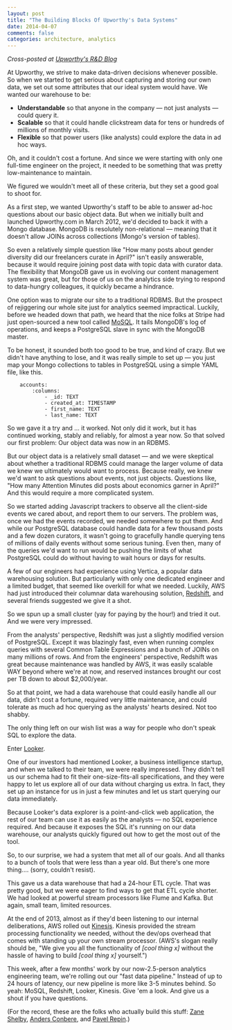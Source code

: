 ```yaml
---
layout: post
title: "The Building Blocks Of Upworthy's Data Systems"
date: 2014-04-07
comments: false
categories: architecture, analytics
---
```


_Cross-posted at [Upworthy's R&D Blog](http://upworthy.github.io/2014/04/data-architecture/)_

At Upworthy, we strive to make data-driven decisions whenever possible. So when we started to get serious about capturing and storing our own data, we set out some attributes that our ideal system would have. We wanted our warehouse to be:

- **Understandable** so that anyone in the company — not just analysts — could query it.
- **Scalable** so that it could handle clickstream data for tens or hundreds of millions of monthly visits.
- **Flexible** so that power users (like analysts) could explore the data in ad hoc ways.

Oh, and it couldn't cost a fortune. And since we were starting with only one full-time engineer on the project, it needed to be something that was pretty low-maintenance to maintain.

We figured we wouldn't meet all of these criteria, but they set a good goal to shoot for.

As a first step, we wanted Upworthy's staff to be able to answer ad-hoc questions about our basic object data. But when we initially built and launched Upworthy.com in March 2012, we'd decided to back it with a Mongo database. MongoDB is resolutely non-relational — meaning that it doesn't allow JOINs across collections (Mongo's version of tables).

So even a relatively simple question like "How many posts about gender diversity did our freelancers curate in April?" isn't easily answerable, because it would require joining post data with topic data with curator data. The flexibility that MongoDB gave us in evolving our content management system was great, but for those of us on the analytics side trying to respond to data-hungry colleagues, it quickly became a hindrance.

One option was to migrate our site to a traditional RDBMS. But the prospect of rejiggering our whole site just for analytics seemed impractical. Luckily, before we headed down that path, we heard that the nice folks at Stripe had just open-sourced a new tool called <a href="https://github.com/stripe/mosql" target="_blank">MoSQL</a>. It tails MongoDB's log of operations, and keeps a PostgreSQL slave in sync with the MongoDB master.

To be honest, it sounded both too good to be true, and kind of crazy. But we didn't have anything to lose, and it was really simple to set up — you just map your Mongo collections to tables in PostgreSQL using a simple YAML file, like this.

```
    accounts:
        :columns:
            - _id: TEXT
            - created_at: TIMESTAMP
            - first_name: TEXT
            - last_name: TEXT
```

So we gave it a try and ... it worked. Not only did it work, but it has continued working, stably and reliably, for almost a year now. So that solved our first problem: Our object data was now in an RDBMS.

But our object data is a relatively small dataset — and we were skeptical about whether a traditional RDBMS could manage the larger volume of data we knew we ultimately would want to process. Because really, we knew we'd want to ask questions about events, not just objects. Questions like, "How many Attention Minutes did posts about economics garner in April?" And this would require a more complicated system.

So we started adding Javascript trackers to observe all the client-side events we cared about, and report them to our servers. The problem was, once we had the events recorded, we needed somewhere to put them. And while our PostgreSQL database could handle data for a few thousand posts and a few dozen curators, it wasn't going to gracefully handle querying tens of millions of daily events without some serious tuning. Even then, many of the queries we'd want to run would be pushing the limits of what PostgreSQL could do without having to wait hours or days for results.

A few of our engineers had experience using Vertica, a popular data warehousing solution. But particularly with only one dedicated engineer and a limited budget, that seemed like overkill for what we needed. Luckily, AWS had just introduced their columnar data warehousing solution, <a href="http://aws.amazon.com/redshift/" target="_blank">Redshift</a>, and several friends suggested we give it a shot.

So we spun up a small cluster (yay for paying by the hour!) and tried it out. And we were very impressed.

From the analysts' perspective, Redshift was just a slightly modified version of PostgreSQL. Except it was blazingly fast, even when running complex queries with several Common Table Expressions and a bunch of JOINs on many millions of rows. And from the engineers' perspective, Redshift was great because maintenance was handled by AWS, it was easily scalable WAY beyond where we're at now, and reserved instances brought our cost per TB down to about $2,000/year.

So at that point, we had a data warehouse that could easily handle all our data, didn't cost a fortune, required very little maintenance, and could tolerate as much ad hoc querying as the analysts' hearts desired. Not too shabby.

The only thing left on our wish list was a way for people who don't speak SQL to explore the data.

Enter <a href="http://looker.com/" target="_blank">Looker</a>.

One of our investors had mentioned Looker, a business intelligence startup, and when we talked to their team, we were really impressed. They didn't tell us our schema had to fit their one-size-fits-all specifications, and they were happy to let us explore all of our data without charging us extra. In fact, they set up an instance for us in just a few minutes  and let us start querying our data immediately.

Because Looker's data explorer is a point-and-click web application, the rest of our team can use it as easily as the analysts — no SQL experience required. And because it exposes the SQL it's running on our data warehouse, our analysts quickly figured out how to get the most out of the tool.

So, to our surprise, we had a system that met all of our goals. And all thanks to a bunch of tools that were less than a year old. But there's one more thing.... (sorry, couldn't resist).

This gave us a data warehouse that had a 24-hour ETL cycle. That was pretty good, but we were eager to find ways to get that ETL cycle shorter. We had looked at powerful stream processors like Flume and Kafka. But again, small team, limited resources.

At the end of 2013, almost as if they'd been listening to our internal deliberations, AWS rolled out <a href="http://aws.amazon.com/kinesis/" target="_blank">Kinesis</a>. Kinesis provided the stream processing functionality we needed, without the dev/ops overhead that comes with standing up your own stream processor. (AWS's slogan really should be, "We give you all the functionality of *[cool thing x]* without the hassle of having to build *[cool thing x]* yourself.")

This week, after a few months' work by our now-2.5-person analytics engineering team, we're rolling out our "fast data pipeline." Instead of up to 24 hours of latency, our new pipeline is more like 3-5 minutes behind. So yeah: MoSQL, Redshift, Looker, Kinesis. Give 'em a look. And give us a shout if you have questions.

(For the record, these are the folks who actually build this stuff: [Zane Shelby](https://twitter.com/zaneshelby), [Anders Conbere](https://twitter.com/aconbere), and [Pavel Repin](https://twitter.com/pavelrepin).)
